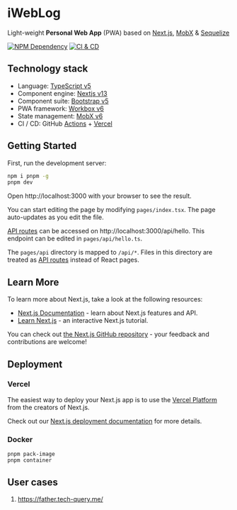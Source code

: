 # iWebLog

Light-weight **Personal Web App** (PWA) based on [Next.js][3], [MobX][9] & [Sequelize][6]

[![NPM Dependency](https://david-dm.org/idea2app/iweblog.svg)][7]
[![CI & CD](https://github.com/idea2app/iWebLog/actions/workflows/main.yml/badge.svg)][8]

## Technology stack

- Language: [TypeScript v5][2]
- Component engine: [Nextjs v13][3]
- Component suite: [Bootstrap v5][4]
- PWA framework: [Workbox v6][5]
- State management: [MobX v6][9]
- CI / CD: GitHub [Actions][11] + [Vercel][12]

## Getting Started

First, run the development server:

```bash
npm i pnpm -g
pnpm dev
```

Open http://localhost:3000 with your browser to see the result.

You can start editing the page by modifying `pages/index.tsx`. The page auto-updates as you edit the file.

[API routes][13] can be accessed on http://localhost:3000/api/hello. This endpoint can be edited in `pages/api/hello.ts`.

The `pages/api` directory is mapped to `/api/*`. Files in this directory are treated as [API routes][13] instead of React pages.

## Learn More

To learn more about Next.js, take a look at the following resources:

- [Next.js Documentation][14] - learn about Next.js features and API.
- [Learn Next.js][15] - an interactive Next.js tutorial.

You can check out [the Next.js GitHub repository][16] - your feedback and contributions are welcome!

## Deployment

### Vercel

The easiest way to deploy your Next.js app is to use the [Vercel Platform][12] from the creators of Next.js.

Check out our [Next.js deployment documentation][17] for more details.

### Docker

```shell
pnpm pack-image
pnpm container
```

## User cases

1. https://father.tech-query.me/

[1]: https://react.dev/
[2]: https://www.typescriptlang.org/
[3]: https://nextjs.org/
[4]: https://getbootstrap.com/
[5]: https://developers.google.com/web/tools/workbox
[6]: https://sequelize.org/
[7]: https://david-dm.org/idea2app/iweblog
[8]: https://github.com/idea2app/iWebLog/actions/workflows/main.yml
[9]: https://github.com/mobxjs/mobx/tree/mobx4and5/docs
[11]: https://github.com/features/actions
[12]: https://vercel.com/new?utm_medium=default-template&filter=next.js&utm_source=create-next-app&utm_campaign=create-next-app-readme
[13]: https://nextjs.org/docs/api-routes/introduction
[14]: https://nextjs.org/docs
[15]: https://nextjs.org/learn
[16]: https://github.com/vercel/next.js/
[17]: https://nextjs.org/docs/deployment
